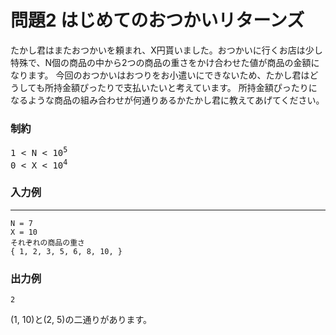 # 問題2 はじめてのおつかいリターンズ
たかし君はまたおつかいを頼まれ、X円貰いました。おつかいに行くお店は少し特殊で、N個の商品の中から2つの商品の重さをかけ合わせた値が商品の金額になります。
今回のおつかいはおつりをお小遣いにできないため、たかし君はどうしても所持金額ぴったりで支払いたいと考えています。
所持金額ぴったりになるような商品の組み合わせが何通りあるかたかし君に教えてあげてください。

### 制約
<pre>
1 < N < 10<sup>5</sup>  
0 < X < 10<sup>4</sup>  
</pre>

### 入力例

---

```
N = 7
X = 10
それぞれの商品の重さ
{ 1, 2, 3, 5, 6, 8, 10, }
```

### 出力例
```
2
```
(1, 10)と(2, 5)の二通りがあります。
